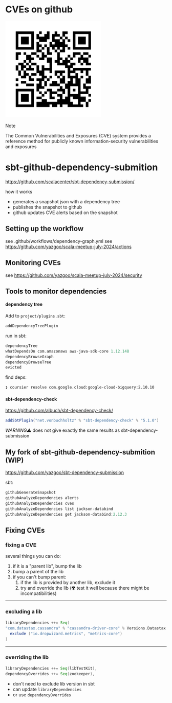 # CVEs on github

<img src="repo.png" width="300"/>

> [!NOTE]
> The Common Vulnerabilities and Exposures (CVE) system provides a reference method 
> for publicly known information-security vulnerabilities and exposures

# sbt-github-dependency-submition

https://github.com/scalacenter/sbt-dependency-submission/

how it works

- generates a snapshot json with a dependency tree
- publishes the snapshot to github
- github updates CVE alerts based on the snapshot

## Setting up the workflow

see .github/workflows/dependency-graph.yml
see https://github.com/yazgoo/scala-meetup-july-2024/actions

## Monitoring CVEs

see https://github.com/yazgoo/scala-meetup-july-2024/security

## Tools to monitor dependencies

#### dependency tree

Add to `project/plugins.sbt`:

```scala
addDependencyTreePlugin
```

run in sbt:

```scala
dependencyTree
whatDependsOn com.amazonaws aws-java-sdk-core 1.12.148
dependencyBrowseGraph
dependencyBrowseTree
evicted
```

find deps:

```bash
❯ coursier resolve com.google.cloud:google-cloud-bigquery:2.10.10
```

#### sbt-dependency-check

https://github.com/albuch/sbt-dependency-check/

```scala
addSbtPlugin("net.vonbuchholtz" % "sbt-dependency-check" % "5.1.0")
```

*WARNING⚠* does not give exactly the same results as sbt-dependency-submission

## My fork of sbt-github-dependency-submition (WIP)

https://github.com/yazgoo/sbt-dependency-submission

sbt:

```scala
githubGenerateSnapshot
githubAnalyzeDependencies alerts
githubAnalyzeDependencies cves
githubAnalyzeDependencies list jackson-databind
githubAnalyzeDependencies get jackson-databind:2.12.3
```

## Fixing CVEs

### fixing a CVE

several things you can do:

1. if it is a "parent lib", bump the lib
1. bump a parent of the lib
1. if you can't bump parent: 
    1. if the lib is provided by another lib, exclude it
    1. try and override the lib (**☢**  test it well because there might be incompatibilities)


----

### excluding a lib

```scala
libraryDependencies ++= Seq(
"com.datastax.cassandra" % "cassandra-driver-core" % Versions.Datastax
  exclude ("io.dropwizard.metrics", "metrics-core")
)
```

----

### overriding the lib

```scala
libraryDependencies ++= Seq(libTestKit),
dependencyOverrides ++= Seq(zookeeper),
```
- don't need to exclude lib version in sbt
- can update `libraryDependencies`
- or use `dependencyOverrides`
